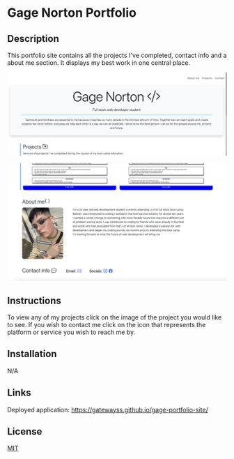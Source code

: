 # Gage Norton Portfolio 

## Description 
This portfolio site contains all the projects I've completed, contact info and a about me section. It displays my best work in one central place.

![main header of website](assets/Screen%20Shot%202022-12-15%20at%205.15.45%20PM.png)

![about me and contact section of website](assets/Screen%20Shot%202022-12-15%20at%205.12.39%20PM.png)

## Instructions 
To view any of my projects click on the image of the project you would like to see. If you wish to contact me click on the icon that represents the platform or service you wish to reach me by.
## Installation
N/A

## Links

Deployed application: https://gatewayss.github.io/gage-portfolio-site/

## License

[MIT](https://choosealicense.com/licenses/mit/)